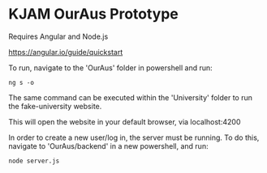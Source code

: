 # KJAM OurAus Prototype

Requires Angular and Node.js

https://angular.io/guide/quickstart

To run, navigate to the 'OurAus' folder in powershell and run:

```
ng s -o
```

The same command can be executed within the 'University' folder to run the fake-university website.

This will open the website in your default browser, via localhost:4200

In order to create a new user/log in, the server must be running. To do this, navigate to 'OurAus/backend' in a new powershell, and run:

```
node server.js
```
